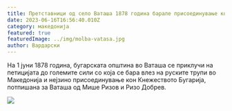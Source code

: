 ```yaml
---
title: Претставници од село Ваташа 1878 година барале присоединување кон Бугарија
date: 2023-06-16T16:56:40.010Z
category: македонија
featured: true
featuredImage: ../img/molba-vatasa.jpg
author: Вардарски
---
```

На 1 јуни 1878 година, бугарската општина во Ваташа се приклучи на петицијата до големите сили со која се бара влез на руските трупи во Македонија и нејзино присоединување кон Кнежеството Бугарија, потпишана за Ваташа од Мише Ризов и Ризо Добрев.

![](../img/800px-bulgarian_macedonian_memorandum_to_the_great_powers_1878_04.jpg)